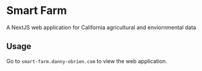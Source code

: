 # Smart Farm

A NextJS web application for California agricultural and enviornmental data

## Usage

Go to `smart-farm.danny-obrien.com` to view the web application.
